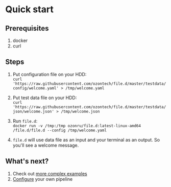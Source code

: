# Quick start

## Prerequisites 
1. docker
2. curl


## Steps
1. Put configuration file on your HDD:<br> 
`curl 'https://raw.githubusercontent.com/ozontech/file.d/master/testdata/config/welcome.yaml' > /tmp/welcome.yaml`

2. Put test data file on your HDD:<br>
`curl 'https://raw.githubusercontent.com/ozontech/file.d/master/testdata/json/welcome.json' > /tmp/welcome.json`

3. Run `file.d`:<br>
`docker run -v /tmp:/tmp ozonru/file.d:latest-linux-amd64 /file.d/file.d --config /tmp/welcome.yaml`

4. `file.d` will use data file as an input and your terminal as an output. So you'll see a welcome message.

## What's next?
1. Check out [more complex examples](/docs/examples.md) 
2. [Configure](/docs/configuring.md) your own pipeline 
